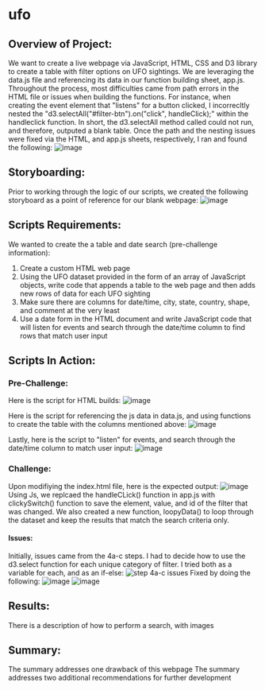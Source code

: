 # ufo
## Overview of Project: 
We want to create a live webpage via JavaScript, HTML, CSS and D3 library to create a table with filter options on UFO sightings. We are leveraging the data.js file and referencing its data in our function building sheet, app.js. 
Throughout the process, most difficulties came from path errors in the HTML file or issues when building the functions. 
For instance, when creating the event element that "listens" for a button clicked, I incorrecltly nested the "d3.selectAll("#filter-btn").on("click", handleClick);" within the handleclick function. 
In short, the d3.selectAll method called could not run, and therefore, outputed a blank table. 
Once the path and the nesting issues were fixed via the HTML, and app.js sheets, respectively, I ran and found the following: 
![image](https://user-images.githubusercontent.com/102266450/174498759-1a1b29f3-9fd8-427c-b91a-2dee89767fdc.png)

## Storyboarding: 
Prior to working through the logic of our scripts, we created the following storyboard as a point of reference for our blank webpage:
![image](https://user-images.githubusercontent.com/102266450/174499104-6c5c2f72-4478-4b01-9f67-d2ddbc802f8d.png)

## Scripts Requirements:
We wanted to create the a table and date search (pre-challenge information):
1. Create a custom HTML web page
2. Using the UFO dataset provided in the form of an array of JavaScript objects, write code that appends a table to the web page and then adds new rows of data for each UFO sighting
3. Make sure there are columns for date/time, city, state, country, shape, and comment at the very least
4. Use a date form in the HTML document and write JavaScript code that will listen for events and search through the date/time column to find rows that match user input

## Scripts In Action: 
### Pre-Challenge:
Here is the script for HTML builds: 
![image](https://user-images.githubusercontent.com/102266450/174505706-37bff75d-e7e2-4ac4-a4e8-ff25ffb4c449.png)

Here is the script for referencing the js data in data.js, and using functions to create the table with the columns mentioned above: 
![image](https://user-images.githubusercontent.com/102266450/174505694-edda32b6-3fcc-4d98-b79d-70092aa3159c.png)

Lastly, here is the script to "listen" for events, and search through the date/time column to match user input: 
![image](https://user-images.githubusercontent.com/102266450/174505691-28481e29-9f72-4083-a4e1-dbf680c884f2.png)

### Challenge:
Upon modifiying the index.html file, here is the expected output: 
![image](https://user-images.githubusercontent.com/102266450/174499753-010327cf-8e5c-4927-899a-8a03889abda6.png)
Using Js, we replcaed the handleCLick() function in app.js with clickySwitch() function to save the element, value, and id of the filter that was changed. 
We also created a new function, loopyData() to loop through the dataset and keep the results that match the search criteria only. 
#### Issues:
Initially, issues came from the 4a-c steps. 
I had to decide how to use the d3.select function for each unique category of filter. 
I tried both as a variable for each, and as an if-else: 
![step 4a-c issues](https://user-images.githubusercontent.com/102266450/174505733-0446de81-1e9a-4648-ad5a-b4ad309835d8.png)
Fixed by doing the following: 
![image](https://user-images.githubusercontent.com/102266450/174505754-a929afe9-d7b0-449f-940b-36cd2559d874.png)
![image](https://user-images.githubusercontent.com/102266450/174505768-5d3b49f6-0cf5-426d-92f7-fd5678a98e89.png)

## Results:
There is a description of how to perform a search, with images

## Summary:
The summary addresses one drawback of this webpage
The summary addresses two additional recommendations for further development
